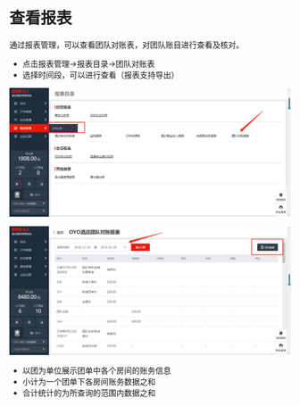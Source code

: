 # 查看报表

通过报表管理，可以查看团队对账表，对团队账目进行查看及核对。

* 点击报表管理→报表目录→团队对账表
* 选择时间段，可以进行查看（报表支持导出）

![](../../../.gitbook/assets/image%20%28397%29.png)

![](../../../.gitbook/assets/image%20%28349%29.png)

* 以团为单位展示团单中各个房间的账务信息
* 小计为一个团单下各房间账务数据之和
* 合计统计的为所查询的范围内数据之和

